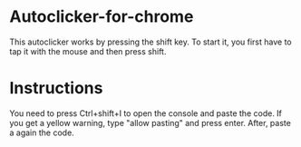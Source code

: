 # Autoclicker-for-chrome

This autoclicker works by pressing the shift key. To start it, you first have to tap it with the mouse and then press shift.

# Instructions

You need to press Ctrl+shift+I to open the console and paste the code. If you get a yellow warning, type "allow pasting" and press enter. After, paste a again the code.

